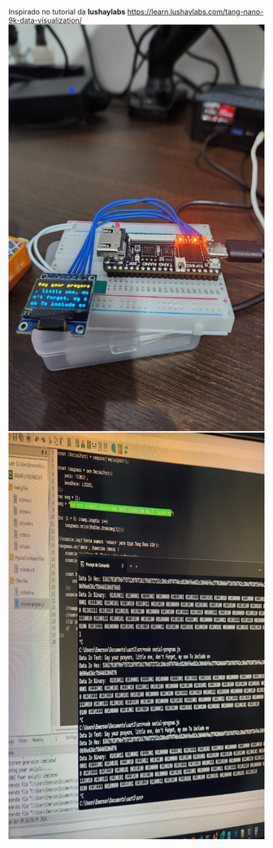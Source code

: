 Inspirado no tutorial da **lushaylabs** https://learn.lushaylabs.com/tang-nano-9k-data-visualization/
<img width="600" height="800" src="1.jpg">
<img width="600" height="800" src="2.jpg">
